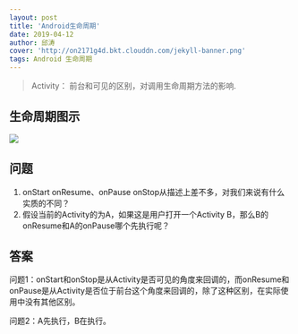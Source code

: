 ```yaml
---
layout: post
title: 'Android生命周期'
date: 2019-04-12
author: 邱涛
cover: 'http://on2171g4d.bkt.clouddn.com/jekyll-banner.png'
tags: Android 生命周期
---
```


> Activity： 前台和可见的区别，对调用生命周期方法的影响.

##  生命周期图示  ##

![](https://i.imgur.com/fQnHSW7.png)

##  问题  ##
1. onStart onResume、onPause onStop从描述上差不多，对我们来说有什么实质的不同？
2. 假设当前的Activity的为A，如果这是用户打开一个Activity B，那么B的onResume和A的onPause哪个先执行呢？


## 答案 ##
问题1：onStart和onStop是从Activity是否可见的角度来回调的，而onResume和onPause是从Activity是否位于前台这个角度来回调的，除了这种区别，在实际使用中没有其他区别。

问题2：A先执行，B在执行。


